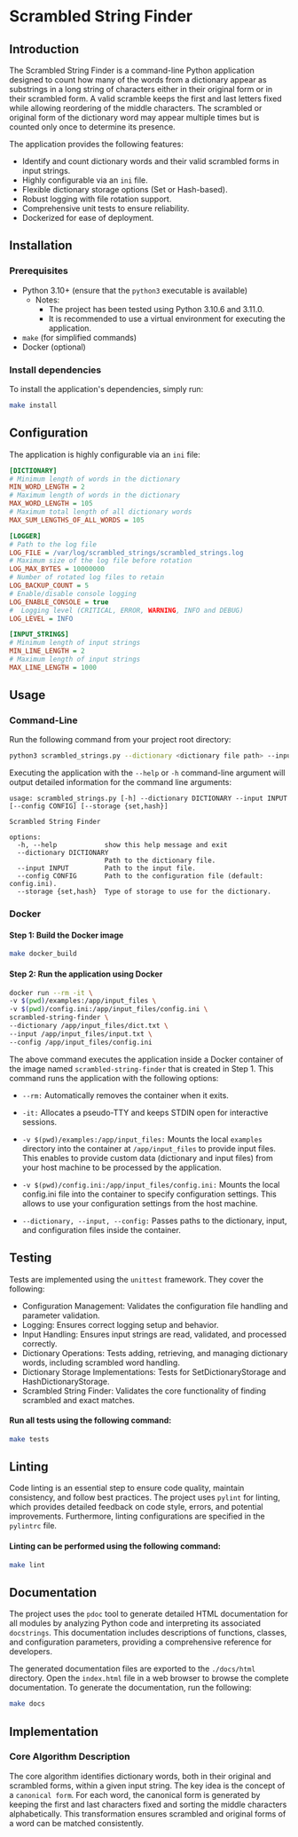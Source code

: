 # Scrambled String Finder

## Introduction
The Scrambled String Finder is a command-line Python application designed to count how many of the words from a dictionary appear as substrings in a long string of characters either in their original form or in their scrambled form. A valid scramble keeps the first and last letters fixed while allowing reordering of the middle characters. The scrambled or original form of the dictionary word may appear multiple times but is counted only once to determine its presence. 

The application provides the following features:
- Identify and count dictionary words and their valid scrambled forms in input strings.
- Highly configurable via an `ini` file.
- Flexible dictionary storage options (Set or Hash-based).
- Robust logging with file rotation support.
- Comprehensive unit tests to ensure reliability.
- Dockerized for ease of deployment.

## Installation

### Prerequisites
* Python 3.10+ (ensure that the `python3` executable is available)
  * Notes:
    * The project has been tested using Python 3.10.6 and 3.11.0.
    * It is recommended to use a virtual environment for executing the application.
* `make` (for simplified commands)
* Docker (optional)

### Install dependencies
To install the application's dependencies, simply run:
```bash
make install
```

## Configuration
The application is highly configurable via an `ini` file:
```ini
[DICTIONARY]
# Minimum length of words in the dictionary
MIN_WORD_LENGTH = 2
# Maximum length of words in the dictionary
MAX_WORD_LENGTH = 105
# Maximum total length of all dictionary words
MAX_SUM_LENGTHS_OF_ALL_WORDS = 105

[LOGGER]
# Path to the log file
LOG_FILE = /var/log/scrambled_strings/scrambled_strings.log
# Maximum size of the log file before rotation
LOG_MAX_BYTES = 10000000
# Number of rotated log files to retain
LOG_BACKUP_COUNT = 5
# Enable/disable console logging
LOG_ENABLE_CONSOLE = true
#  Logging level (CRITICAL, ERROR, WARNING, INFO and DEBUG)
LOG_LEVEL = INFO

[INPUT_STRINGS]
# Minimum length of input strings
MIN_LINE_LENGTH = 2
# Maximum length of input strings
MAX_LINE_LENGTH = 1000
```

## Usage

### Command-Line
Run the following command from your project root directory:
```bash
python3 scrambled_strings.py --dictionary <dictionary file path> --input <dictionary file path> [--config config_file] [--storage {set,hash}]
```

Executing the application with the `--help` or `-h` command-line argument will output detailed information for the command line arguments:
```text
usage: scrambled_strings.py [-h] --dictionary DICTIONARY --input INPUT [--config CONFIG] [--storage {set,hash}]

Scrambled String Finder

options:
  -h, --help            show this help message and exit
  --dictionary DICTIONARY
                        Path to the dictionary file.
  --input INPUT         Path to the input file.
  --config CONFIG       Path to the configuration file (default: config.ini).
  --storage {set,hash}  Type of storage to use for the dictionary.
```

### Docker

#### Step 1: Build the Docker image
```bash
make docker_build
```

#### Step 2: Run the application using Docker
```bash
docker run --rm -it \
-v $(pwd)/examples:/app/input_files \
-v $(pwd)/config.ini:/app/input_files/config.ini \
scrambled-string-finder \
--dictionary /app/input_files/dict.txt \
--input /app/input_files/input.txt \
--config /app/input_files/config.ini
```

The above command executes the application inside a Docker container of the image named `scrambled-string-finder` that is created in Step 1. This command runs the application with the following options:
- `--rm:` Automatically removes the container when it exits.
- `-it:` Allocates a pseudo-TTY and keeps STDIN open for interactive sessions.
- `-v $(pwd)/examples:/app/input_files:` Mounts the local `examples` directory into the container at `/app/input_files` to provide input files. This enables to provide custom data (dictionary and input files) from your host machine to be processed by the application.
- `-v $(pwd)/config.ini:/app/input_files/config.ini:` Mounts the local config.ini file into the container to specify configuration settings. This allows to use your configuration settings from the host machine.

- `--dictionary, --input, --config:` Passes paths to the dictionary, input, and configuration files inside the container.

## Testing
Tests are implemented using the `unittest` framework. They cover the following:
- Configuration Management: Validates the configuration file handling and parameter validation.
- Logging: Ensures correct logging setup and behavior.
- Input Handling: Ensures input strings are read, validated, and processed correctly.
- Dictionary Operations: Tests adding, retrieving, and managing dictionary words, including scrambled word handling.
- Dictionary Storage Implementations: Tests for SetDictionaryStorage and HashDictionaryStorage.
- Scrambled String Finder: Validates the core functionality of finding scrambled and exact matches.

#### Run all tests using the following command:
```bash
make tests
```

## Linting
Code linting is an essential step to ensure code quality, maintain consistency, and follow best practices. The project uses `pylint` for linting, which provides detailed feedback on code style, errors, and potential improvements. Furthermore, linting configurations are specified in the `pylintrc` file. 

#### Linting can be performed using the following command:
```bash
make lint
```

## Documentation
The project uses the `pdoc` tool to generate detailed HTML documentation for all modules by analyzing Python code and interpreting its associated `docstrings`. This documentation includes descriptions of functions, classes, and configuration parameters, providing a comprehensive reference for developers.

The generated documentation files are exported to the `./docs/html` directory. Open the `index.html` file in a web browser to browse the complete documentation. To generate the documentation, run the following:
```bash
make docs
```

## Implementation

### Core Algorithm Description
The core algorithm identifies dictionary words, both in their original and scrambled forms, within a given input string. The key idea is the concept of a `canonical form`. For each word, the canonical form is generated by keeping the first and last characters fixed and sorting the middle characters alphabetically. This transformation ensures scrambled and original forms of a word can be matched consistently.
